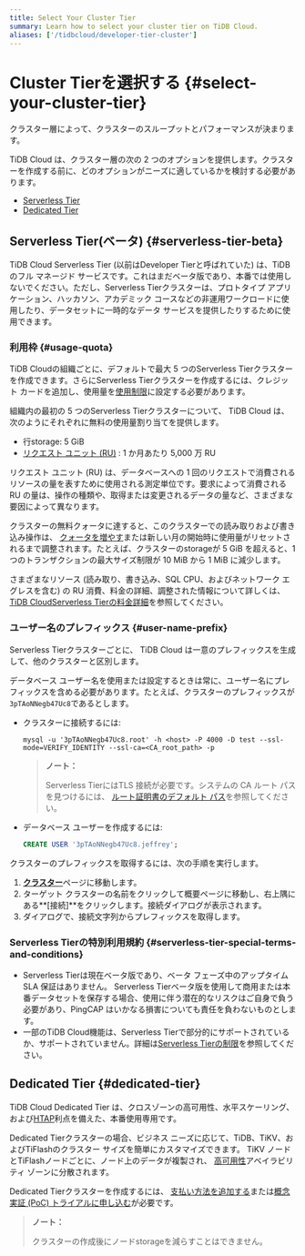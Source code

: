 ```yaml
---
title: Select Your Cluster Tier
summary: Learn how to select your cluster tier on TiDB Cloud.
aliases: ['/tidbcloud/developer-tier-cluster']
---
```


# Cluster Tierを選択する {#select-your-cluster-tier}

クラスター層によって、クラスターのスループットとパフォーマンスが決まります。

TiDB Cloud は、クラスター層の次の 2 つのオプションを提供します。クラスターを作成する前に、どのオプションがニーズに適しているかを検討する必要があります。

-   [Serverless Tier](#serverless-tier-beta)
-   [Dedicated Tier](#dedicated-tier)

## Serverless Tier(ベータ) {#serverless-tier-beta}

TiDB Cloud Serverless Tier (以前はDeveloper Tierと呼ばれていた) は、TiDB のフル マネージド サービスです。これはまだベータ版であり、本番では使用しないでください。ただし、Serverless Tierクラスターは、プロトタイプ アプリケーション、ハッカソン、アカデミック コースなどの非運用ワークロードに使用したり、データセットに一時的なデータ サービスを提供したりするために使用できます。

### 利用枠 {#usage-quota}

TiDB Cloudの組織ごとに、デフォルトで最大 5 つのServerless Tierクラスターを作成できます。さらにServerless Tierクラスターを作成するには、クレジット カードを追加し、使用量を[使用制限](/tidb-cloud/tidb-cloud-glossary.md#spend-limit)に設定する必要があります。

組織内の最初の 5 つのServerless Tierクラスターについて、 TiDB Cloud は、次のようにそれぞれに無料の使用量割り当てを提供します。

-   行storage: 5 GiB
-   [リクエスト ユニット (RU)](/tidb-cloud/tidb-cloud-glossary.md#request-unit) : 1 か月あたり 5,000 万 RU

リクエスト ユニット (RU) は、データベースへの 1 回のリクエストで消費されるリソースの量を表すために使用される測定単位です。要求によって消費される RU の量は、操作の種類や、取得または変更されるデータの量など、さまざまな要因によって異なります。

クラスターの無料クォータに達すると、このクラスターでの読み取りおよび書き込み操作は、 [クォータを増やす](/tidb-cloud/manage-serverless-spend-limit.md#update-spend-limit)または新しい月の開始時に使用量がリセットされるまで調整されます。たとえば、クラスターのstorageが 5 GiB を超えると、1 つのトランザクションの最大サイズ制限が 10 MiB から 1 MiB に減少します。

さまざまなリソース (読み取り、書き込み、SQL CPU、およびネットワーク エグレスを含む) の RU 消費、料金の詳細、調整された情報について詳しくは、 [TiDB CloudServerless Tierの料金詳細](https://www.pingcap.com/tidb-cloud-serverless-pricing-details)を参照してください。

### ユーザー名のプレフィックス {#user-name-prefix}

<!--Important: Do not update the section name "User name prefix" because this section is referenced by TiDB backend error messages.-->

Serverless Tierクラスターごとに、 TiDB Cloud は一意のプレフィックスを生成して、他のクラスターと区別します。

データベース ユーザー名を使用または設定するときは常に、ユーザー名にプレフィックスを含める必要があります。たとえば、クラスターのプレフィックスが`3pTAoNNegb47Uc8`であるとします。

-   クラスターに接続するには:

    ```shell
    mysql -u '3pTAoNNegb47Uc8.root' -h <host> -P 4000 -D test --ssl-mode=VERIFY_IDENTITY --ssl-ca=<CA_root_path> -p
    ```

    > **ノート：**
    >
    > Serverless TierにはTLS 接続が必要です。システムの CA ルート パスを見つけるには、 [ルート証明書のデフォルト パス](/tidb-cloud/secure-connections-to-serverless-tier-clusters.md#root-certificate-default-path)を参照してください。

-   データベース ユーザーを作成するには:

    ```sql
    CREATE USER '3pTAoNNegb47Uc8.jeffrey';
    ```

クラスターのプレフィックスを取得するには、次の手順を実行します。

1.  [**クラスター**](https://tidbcloud.com/console/clusters)ページに移動します。
2.  ターゲット クラスターの名前をクリックして概要ページに移動し、右上隅にある**[接続]**をクリックします。接続ダイアログが表示されます。
3.  ダイアログで、接続文字列からプレフィックスを取得します。

### Serverless Tierの特別利用規約 {#serverless-tier-special-terms-and-conditions}

-   Serverless Tierは現在ベータ版であり、ベータ フェーズ中のアップタイム SLA 保証はありません。 Serverless Tierベータ版を使用して商用または本番データセットを保存する場合、使用に伴う潜在的なリスクはご自身で負う必要があり、PingCAP はいかなる損害についても責任を負わないものとします。
-   一部のTiDB Cloud機能は、Serverless Tierで部分的にサポートされているか、サポートされていません。詳細は[Serverless Tierの制限](/tidb-cloud/serverless-tier-limitations.md)を参照してください。

## Dedicated Tier {#dedicated-tier}

TiDB Cloud Dedicated Tier は、クロスゾーンの高可用性、水平スケーリング、および[HTAP](https://en.wikipedia.org/wiki/Hybrid_transactional/analytical_processing)利点を備えた、本番使用専用です。

Dedicated Tierクラスターの場合、ビジネス ニーズに応じて、TiDB、TiKV、およびTiFlashのクラスター サイズを簡単にカスタマイズできます。 TiKV ノードとTiFlashノードごとに、ノード上のデータが複製され、 [高可用性](/tidb-cloud/high-availability-with-multi-az.md)アベイラビリティ ゾーンに分散されます。

Dedicated Tierクラスターを作成するには、 [支払い方法を追加する](/tidb-cloud/tidb-cloud-billing.md#payment-method)または[概念実証 (PoC) トライアルに申し込む](/tidb-cloud/tidb-cloud-poc.md)が必要です。

> **ノート：**
>
> クラスターの作成後にノードstorageを減らすことはできません。

